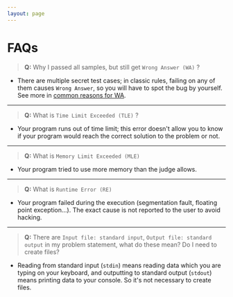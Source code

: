 ```yaml
---
layout: page
---
```


# FAQs

> **Q:** Why I passed all samples, but still get `Wrong Answer (WA)` ?

* There are multiple secret test cases; in classic rules, failing on any of them causes `Wrong Answer`, so you will have to spot the bug by yourself.
See more in [common reasons for WA](wiki/common-wa).

---

> **Q:** What is `Time Limit Exceeded (TLE)` ?

* Your program runs out of time limit; this error doesn't allow you to
  know if your program would reach the correct solution to the problem
  or not.

---

> **Q:** What is `Memory Limit Exceeded (MLE)`

* Your program tried to use more memory than the judge allows. 

---

> **Q:** What is `Runtime Error (RE)`

* Your program failed during the execution (segmentation fault, floating
  point exception...). The exact cause is not reported to the user to
  avoid hacking. 

---

> **Q:** There are `Input file: standard input`, `Output file: standard output` 
in my problem statement, what do these mean? Do I need to create files?

* Reading from standard input (`stdin`) means reading data which
you are typing on your keyboard, and outputting to standard output
(`stdout`) means printing data to your console. So it's not
necessary to create files.
